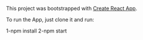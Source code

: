 This project was bootstrapped with [Create React App](https://github.com/facebookincubator/create-react-app).

To run the App, just clone it and  run:

1-npm install 
2-npm start





